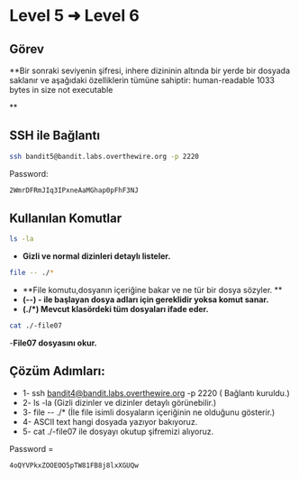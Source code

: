 # Level 5 ➜ Level 6

## Görev
**Bir sonraki seviyenin şifresi, inhere dizininin altında bir yerde bir dosyada saklanır ve aşağıdaki özelliklerin tümüne sahiptir:
human-readable
1033 bytes in size
not executable

**

## SSH ile Bağlantı
```bash
ssh bandit5@bandit.labs.overthewire.org -p 2220
```
Password:
  ```bash
  2WmrDFRmJIq3IPxneAaMGhap0pFhF3NJ
  ```
## Kullanılan Komutlar
```bash
ls -la
```
- **Gizli ve normal dizinleri detaylı listeler.**
```bash
file -- ./*
```
- **File komutu,dosyanın içeriğine bakar ve ne tür bir dosya sözyler. **
- **(--) - ile başlayan dosya adları için gereklidir yoksa komut sanar.**
- **(./*) Mevcut klasördeki tüm dosyaları ifade eder.**
```bash
cat ./-file07
```
-**File07 dosyasını okur.**

## Çözüm Adımları:
- 1- ssh bandit4@bandit.labs.overthewire.org -p 2220 ( Bağlantı kuruldu.)
- 2- ls -la (Gizli dizinler ve dizinler detaylı görünebilir.)
- 3-  file -- ./* (İle file isimli dosyaların içeriğinin ne olduğunu gösterir.)
- 4- ASCII text hangi dosyada yazıyor bakıyoruz.
- 5- cat ./-file07 ile dosyayı okutup şifremizi alıyoruz.
  
Password =
```bash
4oQYVPkxZOOEOO5pTW81FB8j8lxXGUQw
```

